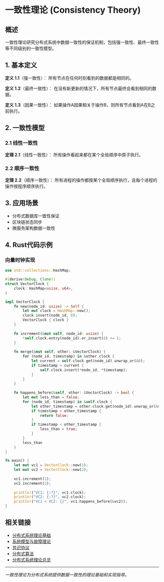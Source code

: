 # 一致性理论 (Consistency Theory)

## 概述

一致性理论研究分布式系统中数据一致性的保证机制，包括强一致性、最终一致性等不同级别的一致性模型。

## 1. 基本定义

**定义 1.1**（强一致性）：
所有节点在任何时刻看到的数据都是相同的。

**定义 1.2**（最终一致性）：
在没有新更新的情况下，所有节点最终会看到相同的数据。

**定义 1.3**（因果一致性）：
如果操作A因果相关于操作B，则所有节点看到A在B之前执行。

## 2. 一致性模型

### 2.1 线性一致性

**定理 2.1**（线性一致性）：
所有操作看起来都在某个全局顺序中原子执行。

### 2.2 顺序一致性

**定理 2.2**（顺序一致性）：
所有进程的操作都按某个全局顺序执行，且每个进程的操作按程序顺序执行。

## 3. 应用场景

- 分布式数据库一致性保证
- 区块链状态同步
- 微服务架构数据一致性

## 4. Rust代码示例

### 向量时钟实现

```rust
use std::collections::HashMap;

#[derive(Debug, Clone)]
struct VectorClock {
    clock: HashMap<usize, u64>,
}

impl VectorClock {
    fn new(node_id: usize) -> Self {
        let mut clock = HashMap::new();
        clock.insert(node_id, 0);
        VectorClock { clock }
    }
    
    fn increment(&mut self, node_id: usize) {
        *self.clock.entry(node_id).or_insert(0) += 1;
    }
    
    fn merge(&mut self, other: &VectorClock) {
        for (node_id, timestamp) in &other.clock {
            let current = self.clock.get(node_id).unwrap_or(&0);
            if timestamp > current {
                self.clock.insert(*node_id, *timestamp);
            }
        }
    }
    
    fn happens_before(&self, other: &VectorClock) -> bool {
        let mut less_than = false;
        for (node_id, timestamp) in &self.clock {
            let other_timestamp = other.clock.get(node_id).unwrap_or(&0);
            if timestamp > other_timestamp {
                return false;
            }
            if timestamp < other_timestamp {
                less_than = true;
            }
        }
        less_than
    }
}

fn main() {
    let mut vc1 = VectorClock::new(1);
    let mut vc2 = VectorClock::new(2);
    
    vc1.increment(1);
    vc2.increment(2);
    
    println!("VC1: {:?}", vc1.clock);
    println!("VC2: {:?}", vc2.clock);
    println!("VC1 < VC2: {}", vc1.happens_before(&vc2));
}
```

## 相关链接

- [分布式系统理论基础](README.md)
- [系统模型与故障理论](01_System_Models_And_Fault_Theory.md)
- [共识协议](02_Consensus_Protocols.md)
- [分布式算法](03_Distributed_Algorithms.md)
- [分布式系统理论总览](../)

---

*一致性理论为分布式系统提供数据一致性的理论基础和实现指导。*
